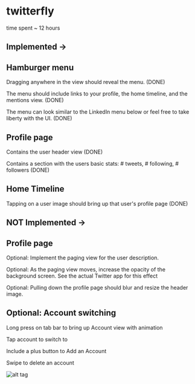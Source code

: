 twitterfly
==========
time spent ~ 12 hours

Implemented ->
-------------

Hamburger menu
--------------

Dragging anywhere in the view should reveal the menu. (DONE)

The menu should include links to your profile, the home timeline, and the mentions view. (DONE)

The menu can look similar to the LinkedIn menu below or feel free to take liberty with the UI. (DONE)


Profile page
-------------

Contains the user header view (DONE)

Contains a section with the users basic stats: # tweets, # following, # followers (DONE)


Home Timeline
--------------------

Tapping on a user image should bring up that user's profile page (DONE)



NOT Implemented ->
--------------------

Profile page
-----------------

Optional: Implement the paging view for the user description. 

Optional: As the paging view moves, increase the opacity of the background screen. See the actual Twitter app for this effect

Optional: Pulling down the profile page should blur and resize the header image.


Optional: Account switching
-----------------------------

Long press on tab bar to bring up Account view with animation

Tap account to switch to

Include a plus button to Add an Account

Swipe to delete an account

![alt tag](https://raw.github.com/dtycoon/twitterfly/master/twitterflyVideo.gif)

